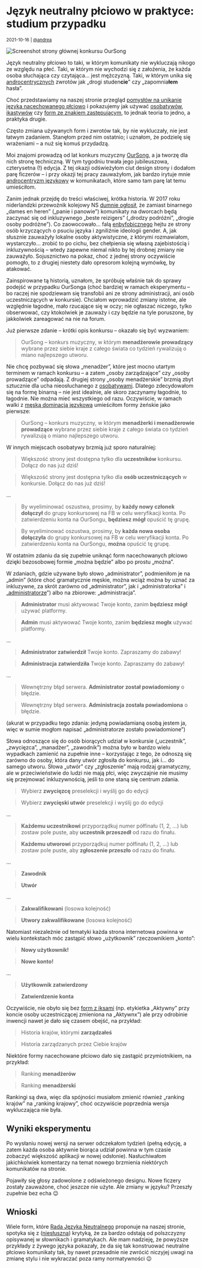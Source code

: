 # Język neutralny płciowo w praktyce: studium przypadku

<small>2021-10-16 | [@andrea](/@andrea)</small>

![Screenshot strony głównej konkursu OurSong](/img-local/blog/oursong-400.png)

Język neutralny płciowo to taki, w którym komunikaty nie wykluczają nikogo ze względu na płeć.
Taki, w którym nie wychodzi się z założenia, że każda osoba słuchająca czy czytająca… jest mężczyzną.
Taki, w którym unika się [androcentrycznych](https://pl.wikipedia.org/wiki/Androcentryzm) zwrotów jak
„drogi studen**cie**” czy „zapomnia**łem** hasła”.

Choć przedstawiamy na naszej stronie przegląd [pomysłów na unikanie języka nacechowanego płciowo](/unikanie)
i pokazujemy jak używać [osobatywów](/osobatywy), [ikastywów](/iksatywy) czy [form ze znakiem zastępującym](/onx),
to jednak teoria to jedno, a praktyka drugie.

Często zmiana używanych form i zwrotów tak, by nie wykluczały, nie jest łatwym zadaniem.
Stanęłom przed nim ostatnio; i uznałom, że podzielę się wrażeniami – a nuż się komuś przydadzą.

Moi znajomi prowadzą od lat konkurs muzyczny [OurSong](https://oursong.eurovote.eu), a ja tworzę dla nich stronę techniczną.
W tym tygodniu trwała jego jubileuszowa, czterysetna (!) edycja.
Z tej okazji odświeżyłom ciut design strony i dodałom parę ficzerów – i przy okazji tej pracy zauważyłom,
jak bardzo irytuje mnie [androcentryzm językowy](https://pl.wikipedia.org/wiki/Androcentryzm)
w komunikatach, które samo tam parę lat temu umieściłom.

Zanim jednak przejdę do treści właściwej, krótka historia.
W 2017 roku niderlandzki przewoźnik kolejowy NS [dumnie ogłosił](https://www.volkskrant.nl/economie/dames-en-heren-wordt-bij-ns-voortaan-beste-reizigers~bf5345f9c),
że zamiast binarnego „dames en heren” („panie i panowie”) komunikaty na dworcach będą zaczynać się od inkluzywnego
„beste reizigers” („drodzy podróżni”, „drogie osoby podróżne”).
Co zaowocowało… falą [enbyfobicznego](/terminologia#enbyfobia) hejtu ze strony osób krzyczących o psuciu języka i zgniliźnie ideologii gender.
A, jak słusznie zauważyły lokalne osoby aktywistyczne, z którymi rozmawiałom, wystarczyło…
zrobić to po cichu, bez chełpienia się własną zajebistością i inkluzywnością – wtedy zapewne niemal nikto by tej drobnej zmiany nie zauważyło.
Sojusznictwo na pokaz, choć z jednej strony oczywiście pomogło, to z drugiej niestety dało opresorom kolejną wymówkę, by atakować.

Zainspirowane tą historią, uznałom, że spróbuję właśnie tak do sprawy podejść w przypadku OurSonga
(choć bardziej w ramach eksperymentu – bo raczej nie spodziewam się transfobii ani ze strony administracji, ani osób uczestniczących w konkursie).
Chciałom wprowadzić zmiany istotne, ale względnie łagodne, mało rzucające się w oczy; nie ogłaszać niczego,
tylko obserwować, czy ktokolwiek je zauważy i czy będzie na tyle poruszone, by jakkolwiek zareagować na nie na forum.

Już pierwsze zdanie – krótki opis konkursu – okazało się być wyzwaniem:

> OurSong – konkurs muzyczny, w którym **menadżerowie prowadzący** wybrane przez siebie kraje z całego świata co tydzień rywalizują o miano najlepszego utworu.

Nie chcę pozbywać się słowa „menadżer”, które jest mocno utartym terminem w ramach konkursu
– a zatem „osoby zarządzające” czy „osoby prowadzące” odpadają.
Z drugiej strony „osoby menadżerskie” brzmią zbyt sztucznie dla ucha nieosłuchanego z [osobatywami](/osobatywy).
Dlatego zdecydowałom się na formę binarną – nie jest idealnie, ale skoro zaczynamy łagodnie, to łagodnie.
Nie można mieć wszystkiego od razu. Oczywiście, w ramach walki z [męską dominacją językową](https://pl.wikipedia.org/wiki/M%C4%99ska_dominacja_j%C4%99zykowa)
umieściłom formy żeńskie jako pierwsze:

> OurSong – konkurs muzyczny, w którym **menadżerki i menadżerowie prowadzące** wybrane przez siebie kraje z całego świata co tydzień rywalizują o miano najlepszego utworu.

W innych miejscach osobatywy brzmią już sporo naturalniej:

> Większość strony jest dostępna tylko dla **uczestników** konkursu. Dołącz do nas już dziś!

> Większość strony jest dostępna tylko dla **osób uczestniczących** w konkursie. Dołącz do nas już dziś!

…

> By wyeliminować oszustwa, prosimy, by **każdy nowy członek dołączył** do grupy konkursowej na FB w celu weryfikacji konta. Po zatwierdzeniu konta na OurSongu, **będziesz mógł** opuścić tę grupę.

> By wyeliminować oszustwa, prosimy, by **każda nowa osoba dołączyła** do grupy konkursowej na FB w celu weryfikacji konta. Po zatwierdzeniu konta na OurSongu, **można** opuścić tę grupę.

W ostatnim zdaniu da się zupełnie uniknąć form nacechowanych płciowo dzięki bezosobowej formie „można będzie” albo po prostu „można”.

W zdaniach, gdzie używane było słowo „administrator”, podmieniłom je na „admin”
(które choć gramatycznie męskie, można wciąż można by uznać za inkluzywne, za skrót zarówno od „administrator”, jak i „administratorka” i „[administratorze](/neutratywy#administratorze)”)
albo na zbiorowe: „administracja”.

> **Administrator** musi aktywować Twoje konto, zanim **będziesz mógł** używać platformy.

> **Admin** musi aktywować Twoje konto, zanim **będziesz mogłx** używać platformy.

…

> **Administrator zatwierdził** Twoje konto. Zapraszamy do zabawy!

> **Administracja zatwierdziła** Twoje konto. Zapraszamy do zabawy!

…

> Wewnętrzny błąd serwera. **Administrator został powiadomiony** o błędzie.

> Wewnętrzny błąd serwera. **Administracja została powiadomiona** o błędzie.

(akurat w przypadku tego zdania: jedyną powiadamianą osobą jestem ja, więc w sumie mogłom napisać „administratorze zostało powiadomione”)

Słowa odnoszące się do osób biorących udział w konkursie („uczestnik”, „zwycięzca”, „manadżer”, „zawodnik”)
można było w bardzo wielu wypadkach zamienić na zupełnie inne – korzystając z tego, że odnoszą się
zarówno do osoby, która dany utwór zgłosiła do konkursu, jak i… do samego utworu.
Słowa „utwór” czy „zgłoszenie” mają rodzaj gramatyczny, ale w przeciwieństwie do ludzi nie mają płci,
więc zwyczajnie nie musimy się przejmować inkluzywnością, jeśli to one staną się centrum zdania.

> Wybierz **zwycięzcę** preselekcji i wyślij go do edycji

> Wybierz **zwycięski utwór** preselekcji i wyślij go do edycji

…

> **Każdemu uczestnikowi** przyporządkuj numer półfinału (1, 2, ...) lub zostaw pole puste, aby **uczestnik przeszedł** od razu do finału.

> **Każdemu utworowi** przyporządkuj numer półfinału (1, 2, ...) lub zostaw pole puste, aby **zgłoszenie przeszło** od razu do finału.

…

> **Zawodnik**

> **Utwór**

…

> **Zakwalifikowani** (losowa kolejność)

> **Utwory zakwalifikowane** (losowa kolejność)

Natomiast niezależnie od tematyki każda strona internetowa powinna w wielu kontekstach móc zastąpić słowo
„użytkownik” rzeczownikiem „konto”:

> **Nowy użytkownik!**

> **Nowe konto!**

…

> **Użytkownik zatwierdzony**

> **Zatwierdzenie konta**

Oczywiście, nie obyło się bez [form z iksami](/onx)
(np. etykietka „Aktywny” przy koncie osoby uczestniczącej zmieniona na „Aktywnx”)
ale przy odrobinie inwencji nawet je dało się czasem obejść, na przykład:

> Historia krajów, którymi **zarządzałeś**

> Historia zarządzanych przez Ciebie krajów

Niektóre formy nacechowane płciowo dało się zastąpić przymiotnikiem, na przykład:

> Ranking **menadżerów**

> Ranking **menadżerski**

Rankingi są dwa, więc dla spójności musiałom zmienić również „ranking krajów” na „ranking krajowy”, choć oczywiście poprzednia wersja wykluczająca nie była.

## Wyniki eksperymentu

Po wysłaniu nowej wersji na serwer odczekałom tydzień
(pełną edycję, a zatem każda osoba aktywnie biorąca udział powinna w tym czasie zobaczyć większość aplikacji w nowej odsłonie).
Nasłuchiwałom jakichkolwiek komentarzy na temat nowego brzmienia niektórych komunikatów na stronie.

Pojawiły się głosy zadowolone z odświeżonego designu.
Nowe ficzery zostały zauważone, choć jeszcze nie użyte.
Ale zmiany w języku? Przeszły zupełnie bez echa 😉

## Wnioski

Wiele form, które [Rada Języka Neutralnego](/kolektyw-rjn) proponuje na naszej stronie,
spotyka się z ([niesłuszną](/pytania#autorytet)) krytyką, że za bardzo odstają od polszczyzny opisywanej w słownikach i gramatykach.
Ale mam nadzieję, że powyższe przykłady z żywego języka pokazały, że da się tak konstruować neutralne płciowo komunikaty tak,
by nawet przesadnie nie zwrócić niczyjej uwagi na zmianę stylu i nie wykraczać poza ramy normatywności 😉
